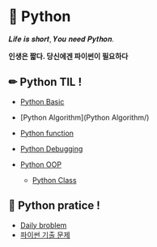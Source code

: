 # 📖 Python

𝑳𝒊𝒇𝒆 𝒊𝒔 𝒔𝒉𝒐𝒓𝒕, 𝒀𝒐𝒖 𝒏𝒆𝒆𝒅 𝑷𝒚𝒕𝒉𝒐𝒏. 

**인생은 짧다. 당신에겐 파이썬이 필요하다**

## ✏ Python TIL !

- [Python Basic](Python_기초/Python_기초.md)

- [Python Algorithm](Python Algorithm/)

- [Python function](함수_기초/함수.md)

- [Python Debugging](debugging/debugging.md)

- [Python OOP](OOP/OOP.md)
  - [Python Class](OOP/Class.md)


## 🔎 Python pratice !

- [Daily broblem](daily/)
- [파이썬 기출 문제](기출_문제/)
